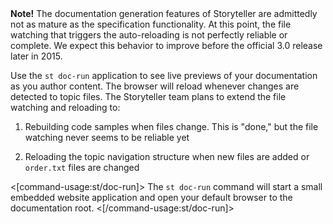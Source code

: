 <!--Title:Running the Documentation Website Locally-->
<!--Url:running-->

<div class="alert alert-info" role="alert"><strong>Note!</strong> The documentation generation features of Storyteller are admittedly not as mature as the specification functionality. At this point, the file watching that triggers the auto-reloading is not perfectly reliable or complete. We expect this behavior to improve before the official 3.0 release later in 2015.</div>


Use the `st doc-run` application to see live previews of your documentation as you author content. The browser will reload whenever changes are detected to topic files. The Storyteller team plans to extend the file watching and reloading to:

1. Rebuilding code samples when files change. This is "done," but the file watching never seems to be reliable yet

1. Reloading the topic navigation structure when new files are added or `order.txt` files are changed

<[command-usage:st/doc-run]>
The `st doc-run` command will start a small embedded website application and open your default browser to the documentation root.
<[/command-usage:st/doc-run]>
